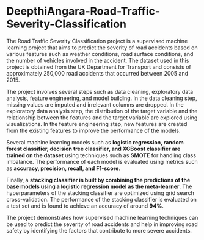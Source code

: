 # DeepthiAngara-Road-Traffic-Severity-Classification

The Road Traffic Severity Classification project is a supervised machine learning project that aims to predict the severity of road accidents based on various features such as weather conditions, road surface conditions, and the number of vehicles involved in the accident. The dataset used in this project is obtained from the UK Department for Transport and consists of approximately 250,000 road accidents that occurred between 2005 and 2015.

The project involves several steps such as data cleaning, exploratory data analysis, feature engineering, and model building. In the data cleaning step, missing values are imputed and irrelevant columns are dropped. In the exploratory data analysis step, the distribution of the target variable and the relationship between the features and the target variable are explored using visualizations. In the feature engineering step, new features are created from the existing features to improve the performance of the models.

Several machine learning models such as **logistic regression, random forest classifier, decision tree classifier, and XGBoost classifier are trained on the dataset** using techniques such as **SMOTE** for handling class imbalance. The performance of each model is evaluated using metrics such as **accuracy, precision, recall, and F1-score**.

Finally, a **stacking classifier is built by combining the predictions of the base models using a logistic regression model as the meta-learner**. The hyperparameters of the stacking classifier are optimized using grid search cross-validation. The performance of the stacking classifier is evaluated on a test set and is found to achieve an accuracy of around **94%**.

The project demonstrates how supervised machine learning techniques can be used to predict the severity of road accidents and help in improving road safety by identifying the factors that contribute to more severe accidents.
